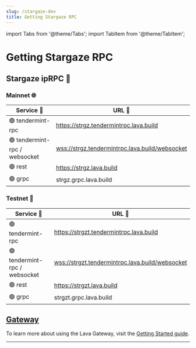 ```yaml
---
slug: /stargaze-dev
title: Getting Stargaze RPC
---
```


import Tabs from '@theme/Tabs';
import TabItem from '@theme/TabItem';

# Getting Stargaze RPC

## Stargaze ipRPC 🌌

### Mainnet 🌐

| Service 🔌                    | URL 🔗                                              |
| ----------------------------- | --------------------------------------------------- |
| 🟢 tendermint-rpc             | <https://strgz.tendermintrpc.lava.build>         |
| 🟢 tendermint-rpc / websocket | <wss://strgz.tendermintrpc.lava.build/websocket> |
| 🟢 rest                       | <https://strgz.lava.build>                       |
| 🟢 grpc                       | strgz.grpc.lava.build                            |

### Testnet 🧪

| Service 🔌                    | URL 🔗                                               |
| ----------------------------- | ---------------------------------------------------- |
| 🟢 tendermint-rpc             | <https://strgzt.tendermintrpc.lava.build>         |
| 🟢 tendermint-rpc / websocket | <wss://strgzt.tendermintrpc.lava.build/websocket> |
| 🟢 rest                       | <https://strgzt.lava.build>                       |
| 🟢 grpc                       | strgzt.grpc.lava.build                            |

## [Gateway](https://gateway.lavanet.xyz/?utm_source=stargaze-dev&utm_medium=docs&utm_campaign=docs-to-gateway)

To learn more about using the Lava Gateway, visit the [Getting Started guide](https://docs.lavanet.xyz/gateway-getting-started?utm_source=stargaze-dev&utm_medium=docs&utm_campaign=docs-to-docs).

<hr />
<br />
